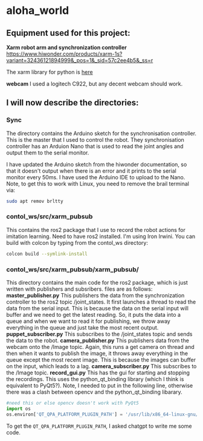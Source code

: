 # aloha_world

## Equipment used for this project:

__Xarm robot arm and synchronization controller__
https://www.hiwonder.com/products/xarm-1s?variant=32436121894999&_pos=1&_sid=57c2ee4b5&_ss=r

The xarm library for python is [here](https://github.com/ccourson/xArmServoController)

__webcam__
I used a logitech C922, but any decent webcam should work.

## I will now describe the directories:

### Sync
The directory contains the Arduino sketch for the synchronisation controller. This is the master that I used to control the robot. They synchronisation controller has an Arduion Nano that is used to read the joint angles and output them to the serial monitor.

I have updated the Arduino sketch from the hiwonder documentation, so that it doesn't output when there is an error and it prints to the serial monitor every 50ms. I have used the Arduino IDE to upload to the Nano. Note, to get this to work with Linux, you need to remove the brail terminal via:

```bash
sudo apt remov brltty
```

### contol_ws/src/xarm_pubsub
This contains the ros2 package that I use to record the robot actions for imitation learning.
Need to have ros2 installed. I'm using Iron Irwini.
You can build with colcon by typing from the contol_ws directory:
```bash
colcon build --symlink-install
```

### contol_ws/src/xarm_pubsub/xarm_pubsub/
This directory contains the main code for the ros2 package, which is just written with publishers and subsribers.
files are as follows:
__master_publisher.py__
This publishers the data from the synchronization controller to the ros2 topic /joint_states. It first launches a thread to read the data from the serial input. This is because the data on the serial input will buffer and we need to get the latest reading. So, it puts the data into a queue and when we want to read it for publishing, we throw away everything in the queue and just take the most recent output. 
__puppet_subscriber.py__
This subscribes to the /joint_states topic and sends the data to the robot.
__camera_publisher.py__
This publishers data from the webcam onto the /Image topic. Again, this runs a get camera on thread and then when it wants to publish the image, it throws away everything in the queue except the most recent image. This is because the images can buffer on the input, which leads to a lag.
__camera_subscriber.py__
This subscribes to the /Image topic.
__record_gui.py__
This has the gui for starting and stopping the recordings. This uses the python_qt_binding library (which I think is equivalent to PyQt5?). Note, I needed to put in the following line, otherwise there was a clash between opencv and the python_qt_binding libarary.
```python
#need this or else opencv doesn't work with PyQt5
import os
os.environ['QT_QPA_PLATFORM_PLUGIN_PATH'] = '/usr/lib/x86_64-linux-gnu/qt5/plugins'
```
To get the `QT_QPA_PLATFORM_PLUGIN_PATH`, I asked chatgpt to write me some code.









